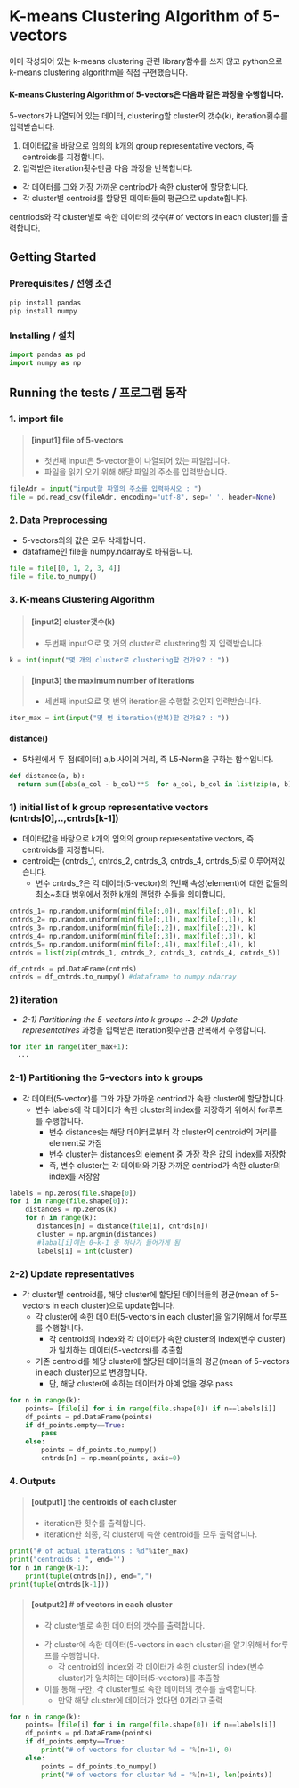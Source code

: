 # K-means Clustering Algorithm of 5-vectors

이미 작성되어 있는 k-means clustering 관련 library함수를 쓰지 않고
python으로 k-means clustering algorithm을 직접 구현했습니다.

#### K-means Clustering Algorithm of 5-vectors은 다음과 같은 과정을 수행합니다.

5-vectors가 나열되어 있는 데이터, clustering할 cluster의 갯수(k), iteration횟수를 입력받습니다.

1. 데이터값을 바탕으로 임의의 k개의 group representative vectors, 즉 centroids를 지정합니다.
2. 입력받은 iteration횟수만큼 다음 과정을 반복합니다.
  * 각 데이터를 그와 가장 가까운 centriod가 속한 cluster에 할당합니다.
  * 각 cluster별 centroid를 할당된 데이터들의 평균으로 update합니다.
 
centriods와 각 cluster별로 속한 데이터의 갯수(# of vectors in each cluster)를 출력합니다.


## Getting Started
### Prerequisites / 선행 조건

```python
pip install pandas
pip install numpy
```

### Installing / 설치

```python
import pandas as pd
import numpy as np
```

## Running the tests / 프로그램 동작

### 1. import file

>#### [input1] file of 5-vectors
>* 첫번째 input은 5-vector들이 나열되어 있는 파일입니다.
>* 파일을 읽기 오기 위해 해당 파일의 주소를 입력받습니다.

```python
fileAdr = input("input할 파일의 주소를 입력하시오 : ")
file = pd.read_csv(fileAdr, encoding="utf-8", sep=' ', header=None)
```

### 2. Data Preprocessing
* 5-vectors외의 값은 모두 삭제합니다.
* dataframe인 file을 numpy.ndarray로 바꿔줍니다.

```python
file = file[[0, 1, 2, 3, 4]]
file = file.to_numpy()
```

### 3. K-means Clustering Algorithm

>#### [input2] cluster갯수(k)
>* 두번째 input으로 몇 개의 cluster로 clustering할 지 입력받습니다.

```python
k = int(input("몇 개의 cluster로 clustering할 건가요? : "))
```

>#### [input3] the maximum number of iterations
>* 세번째 input으로 몇 번의 iteration을 수행할 것인지 입력받습니다.

```python
iter_max = int(input("몇 번 iteration(반복)할 건가요? : "))
```

#### distance()
* 5차원에서 두 점(데이터) a,b 사이의 거리, 즉 L5-Norm을 구하는 함수입니다.

```python
def distance(a, b):
  return sum([abs(a_col - b_col)**5  for a_col, b_col in list(zip(a, b))]) ** 0.2
```  

### 1) initial list of k group representative vectors (cntrds[0],..,cntrds[k-1])
* 데이터값을 바탕으로 k개의 임의의 group representative vectors, 즉 centroids를 지정합니다.
* centroid는 (cntrds_1, cntrds_2, cntrds_3, cntrds_4, cntrds_5)로 이루어져있습니다.
  + 변수 cntrds_?은 각 데이터(5-vector)의 ?번째 속성(element)에 대한 값들의 최소~최대 범위에서 정한 k개의 랜덤한 수들을 의미합니다.

```python
cntrds_1= np.random.uniform(min(file[:,0]), max(file[:,0]), k)
cntrds_2= np.random.uniform(min(file[:,1]), max(file[:,1]), k)
cntrds_3= np.random.uniform(min(file[:,2]), max(file[:,2]), k)
cntrds_4= np.random.uniform(min(file[:,3]), max(file[:,3]), k)
cntrds_5= np.random.uniform(min(file[:,4]), max(file[:,4]), k)
cntrds = list(zip(cntrds_1, cntrds_2, cntrds_3, cntrds_4, cntrds_5))

df_cntrds = pd.DataFrame(cntrds)
cntrds = df_cntrds.to_numpy() #dataframe to numpy.ndarray
```

### 2) iteration
* _2-1) Partitioning the 5-vectors into k groups_ ~ _2-2) Update representatives_ 과정을 입력받은 iteration횟수만큼 반복해서 수행합니다.

```python
for iter in range(iter_max+1):
  ...
```

### 2-1) Partitioning the 5-vectors into k groups
* 각 데이터(5-vector)를 그와 가장 가까운 centriod가 속한 cluster에 할당합니다.
  + 변수 labels에 각 데이터가 속한 cluster의 index를 저장하기 위해서 for루프를 수행합니다.
    - 변수 distances는 해당 데이터로부터 각 cluster의 centroid의 거리를 element로 가짐
    - 변수 cluster는 distances의 element 중 가장 작은 값의 index를 저장함
    - 즉, 변수 cluster는 각 데이터와 가장 가까운 centriod가 속한 cluster의 index를 저장함

```python
labels = np.zeros(file.shape[0])
for i in range(file.shape[0]):
    distances = np.zeros(k)
    for n in range(k):
       distances[n] = distance(file[i], cntrds[n])
       cluster = np.argmin(distances) 
       #labal[i]에는 0~k-1 중 하나가 들어가게 됨
       labels[i] = int(cluster)
```

### 2-2) Update representatives
* 각 cluster별 centroid를, 해당 cluster에 할당된 데이터들의 평균(mean of 5-vectors in each cluster)으로 update합니다.
  + 각 cluster에 속한 데이터(5-vectors in each cluster)을 알기위해서 for루프를 수행합니다.
    - 각 centroid의 index와 각 데이터가 속한 cluster의 index(변수 cluster)가 일치하는 데이터(5-vectors)를 추출함
  + 기존 centroid를 해당 cluster에 할당된 데이터들의 평균(mean of 5-vectors in each cluster)으로 변경합니다.
    - 단, 해당 cluster에 속하는 데이터가 아예 없을 경우 pass
    
```python
for n in range(k):
    points= [file[i] for i in range(file.shape[0]) if n==labels[i]] 
    df_points = pd.DataFrame(points)
    if df_points.empty==True: 
        pass
    else:
        points = df_points.to_numpy()
        cntrds[n] = np.mean(points, axis=0)
```

### 4. Outputs

>#### [output1] the centroids of each cluster
>* iteration한 횟수를 출력합니다.
>* iteration한 최종, 각 cluster에 속한 centroid를 모두 출력합니다.

```python
print("# of actual iterations : %d"%iter_max)
print("centroids : ", end='')
for n in range(k-1):
    print(tuple(cntrds[n]), end=",")
print(tuple(cntrds[k-1]))
```

>#### [output2] # of vectors in each cluster
>* 각 cluster별로 속한 데이터의 갯수를 출력합니다.
>  + 각 cluster에 속한 데이터(5-vectors in each cluster)을 알기위해서 for루프를 수행합니다.
>    - 각 centroid의 index와 각 데이터가 속한 cluster의 index(변수 cluster)가 일치하는 데이터(5-vectors)를 추출함
>  + 이를 통해 구한, 각 cluster별로 속한 데이터의 갯수를 출력합니다.
>    - 만약 해당 cluster에 데이터가 없다면 0개라고 출력

```python
for n in range(k):
    points= [file[i] for i in range(file.shape[0]) if n==labels[i]] 
    df_points = pd.DataFrame(points)
    if df_points.empty==True:
        print("# of vectors for cluster %d = "%(n+1), 0)
    else:
        points = df_points.to_numpy() 
        print("# of vectors for cluster %d = "%(n+1), len(points))
```
